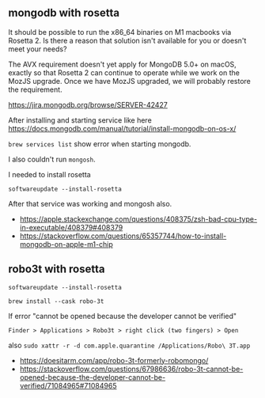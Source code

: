 ## mongodb with rosetta

It should be possible to run the x86_64 binaries on M1 macbooks via Rosetta 2. Is there a reason that solution isn't available for you or doesn't meet your needs?

The AVX requirement doesn't yet apply for MongoDB 5.0+ on macOS, exactly so that Rosetta 2 can continue to operate while we work on the MozJS upgrade. Once we have MozJS upgraded, we will probably restore the requirement.

https://jira.mongodb.org/browse/SERVER-42427

After installing and starting service like here https://docs.mongodb.com/manual/tutorial/install-mongodb-on-os-x/

`brew services list` show error when starting mongodb.

I also couldn't run `mongosh`.

I needed to install rosetta

`softwareupdate --install-rosetta`

After that service was working and mongosh also.

- https://apple.stackexchange.com/questions/408375/zsh-bad-cpu-type-in-executable/408379#408379
- https://stackoverflow.com/questions/65357744/how-to-install-mongodb-on-apple-m1-chip

## robo3t with rosetta

`softwareupdate --install-rosetta`

`brew install --cask robo-3t`

If error "cannot be opened because the developer cannot be verified"

`Finder > Applications > Robo3t > right click (two fingers) > Open`

also `sudo xattr -r -d com.apple.quarantine /Applications/Robo\ 3T.app`

- https://doesitarm.com/app/robo-3t-formerly-robomongo/
- https://stackoverflow.com/questions/67986636/robo-3t-cannot-be-opened-because-the-developer-cannot-be-verified/71084965#71084965
